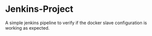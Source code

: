 # Jenkins-Project
A simple jenkins pipeline to verify if the docker slave configuration is working as expected.
